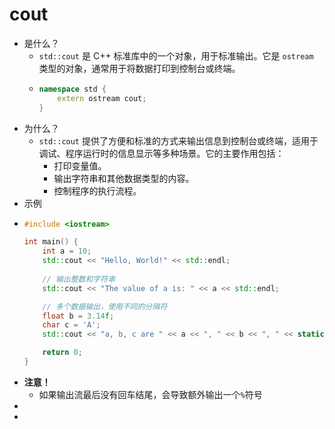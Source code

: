 # cout
- 是什么？
	- `std::cout` 是 C++ 标准库中的一个对象，用于标准输出。它是 `ostream` 类型的对象，通常用于将数据打印到控制台或终端。
	- ``` cpp
	  namespace std {
	      extern ostream cout;
	  }
	  ```
- 为什么？
	- `std::cout` 提供了方便和标准的方式来输出信息到控制台或终端，适用于调试、程序运行时的信息显示等多种场景。它的主要作用包括：
		- 打印变量值。
		- 输出字符串和其他数据类型的内容。
		- 控制程序的执行流程。
- 示例
- ``` cpp
  #include <iostream>
  
  int main() {
      int a = 10;
      std::cout << "Hello, World!" << std::endl;
      
      // 输出整数和字符串
      std::cout << "The value of a is: " << a << std::endl;
  
      // 多个数据输出，使用不同的分隔符
      float b = 3.14f;
      char c = 'A';
      std::cout << "a, b, c are " << a << ", " << b << ", " << static_cast<int>(c) << std::endl;
  
      return 0;
  }
  ```
- **注意！**
	- 如果输出流最后没有回车结尾，会导致额外输出一个`%`符号
-
-